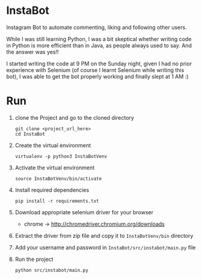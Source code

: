 # InstaBot
Instagram Bot to automate commenting, liking and following other users.

While I was still learning Python, I was a bit skeptical whether writing code in Python is more efficient than in Java, as people always used to say. And the answer was yes!!

I started writing the code at 9 PM on the Sunday night, given I had no prior experience with Selenium (of course I learnt Selenium while writing this bot), I was able to get the bot properly working and finally slept at 1 AM :)

# Run
1. clone the Project and go to the cloned directory
    ```
    git clone <project_url_here>
    cd InstaBot
    ```

2. Create the virtual environment
    ```
    virtualenv -p python3 InstaBotVenv
    ```
3. Activate the virtual environment
    ```
    source InstaBotVenv/bin/activate
    ```
4. Install required dependencies
    ```
    pip install -r requirements.txt
    ```
5. Download appropriate selenium driver for your browser
    - chrome -> http://chromedriver.chromium.org/downloads

6. Extract the driver from zip file and copy it to `InstaBotVenv/bin` directory

7. Add your username and password in `InstaBot/src/instabot/main.py` file

8. Run the project
    ```
    python src/instabot/main.py
    ```